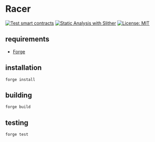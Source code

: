 # Racer

[![Test smart contracts](https://github.com/racer-wtf/contracts/actions/workflows/test-contracts.yml/badge.svg)](https://github.com/racer-wtf/contracts/actions/workflows/test-contracts.yml)
[![Static Analysis with Slither](https://github.com/racer-wtf/contracts/actions/workflows/analyze-contracts.yml/badge.svg)](https://github.com/racer-wtf/contracts/actions/workflows/analyze-contracts.yml)
[![License: MIT](https://img.shields.io/badge/License-MIT-blue.svg)](https://opensource.org/licenses/MIT)

## requirements

- [Forge](https://github.com/foundry-rs/foundry)

## installation

```
forge install
```

## building

```
forge build
```

## testing

```
forge test
```
